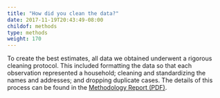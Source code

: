 ```yaml
---
title: "How did you clean the data?"
date: 2017-11-19T20:43:49-08:00
childof: methods
type: methods
weight: 170
---
```

To create the best estimates, all data we obtained underwent a rigorous cleaning protocol. This included formatting the data so that each observation represented a household; cleaning and standardizing the names and addresses; and dropping duplicate cases. The details of this process can be found in the <a href="/docs/Eviction Lab -Methodology Report v.1.0.0.pdf" target="_blank">Methodology Report (PDF)</a>.